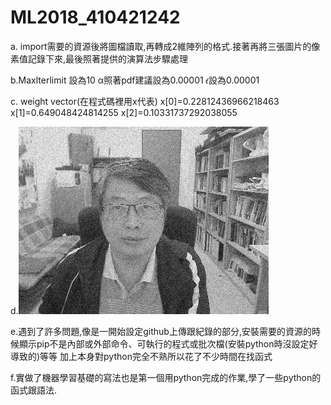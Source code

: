 # ML2018_410421242

a. import需要的資源後將圖檔讀取,再轉成2維陣列的格式.接著再將三張圖片的像素值記錄下來,最後照著提供的演算法步驟處理

b.Maxlterlimit 設為10 α照著pdf建議設為0.00001 𝜖設為0.00001

c. weight vector(在程式碼裡用x代表)
x[0]=0.22812436966218463 x[1]=0.649048424814255 x[2]=0.10331737292038055

d.![Alt text](https://github.com/Pugonly/ML2018_410421242/blob/master/output.jpg?raw=true)

e.遇到了許多問題,像是一開始設定github上傳跟紀錄的部分,安裝需要的資源的時候顯示pip不是內部或外部命令、可執行的程式或批次檔(安裝python時沒設定好導致的)等等
加上本身對python完全不熟所以花了不少時間在找函式

f.實做了機器學習基礎的寫法也是第一個用python完成的作業,學了一些python的函式跟語法.

